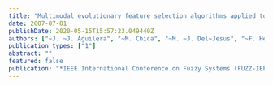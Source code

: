 ```yaml
---
title: "Multimodal evolutionary feature selection algorithms applied to the design of fuzzy rule based classifiers"
date: 2007-07-01
publishDate: 2020-05-15T15:57:23.049440Z
authors: ["~J. ~J. Aguilera", "~M. Chica", "~M. ~J. Del~Jesus", "~F. Herrera"]
publication_types: ["1"]
abstract: ""
featured: false
publication: "*IEEE International Conference on Fuzzy Systems (FUZZ-IEEE'07)*"
---
```


